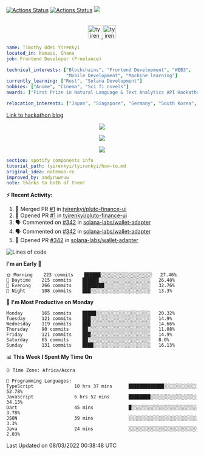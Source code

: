 [![Actions Status](https://github.com/tyirenkyi/tyirenkyi/workflows/wakatime-stats/badge.svg)](https://github.com/tyirenkyi/tyirenkyi/actions)
[![Actions Status](https://github.com/tyirenkyi/tyirenkyi/workflows/update-gh-activity/badge.svg)](https://github.com/tyirenkyi/tyirenkyi/actions)
![](https://visitor-badge.glitch.me/badge?page_id=tyirenkyi.tyirenkyi)

<p align="center">
<br/>
<a href="https://twitter.com/toyirenkyi">
  <img alt="tyirenkyi | Twitter" width="35px" src="https://drive.google.com/uc?export=view&id=1CwWfGcNmTNzSI-XmaLk0gvbHVaD5xkwx" />
</a>
<a href="https://open.spotify.com/user/6jyx0hj1911n2xd4rm3vwm8j9?si=f0e62187bc474bdf">
  <img alt="tyirenkyi's Spotify" width="35px" src="https://drive.google.com/uc?export=view&id=1mLM5RCv8vHD1eZBYJphW69eo6OVlK-Ti" />
</a>
</p>

```yaml
name: Timothy Odei Yirenkyi
located_in: Kumasi, Ghana
job: Frontend Developer (Freelance)

technical_interests: ["Blockchains", "Frontend Development", "WEB3", 
                      "Mobile Development", "Machine learning"]
currently_learning: ["Rust", "Solana Development"]
hobbies: ["Anime", "Cinema", "Sci fi novels"]
awards: ["First Prize in Natural Language & Text Analytics API Hackathon"]

relocation_interests: ["Japan", "Singapore", "Germany", "South Korea", "UK"]
```

<a href="https://www.expert.ai/blog/the-story-behind-hackathon-winning-peer-reviewers-app">Link to hackathon blog</a>

<p align="center">
  <img alig src="https://github-profile-trophy.vercel.app/?username=tyirenkyi&column=6&rank=SSS,SS,S,AAA,AA,A,B,C" />
</p>


<p align="center">
  <a href="https://tyirenkyi.vercel.app/api/now-playing?open">
    <!-- Music bars move to the beat and are colored based on the track's happiness, danceability and energy! -->
    <img src="https://tyirenkyi.vercel.app/api/now-playing">
  </a>
</p>

<p align="center">
  <img src="https://tyirenkyi.vercel.app/api/top-played">
</p>
 
```yaml
section: spotify components info
tutorial_path: tyirenkyi/tyirenkyi/how-to.md
original_idea: natemoo-re
improved_by: andyruwruw
note: thanks to both of them!
```


**:zap: Recent Activity:**

<!--START_SECTION:activity-->
1. 🎉 Merged PR [#1](https://github.com/tyirenkyi/pluto-finance-ui/pull/1) in [tyirenkyi/pluto-finance-ui](https://github.com/tyirenkyi/pluto-finance-ui)
2. 💪 Opened PR [#1](https://github.com/tyirenkyi/pluto-finance-ui/pull/1) in [tyirenkyi/pluto-finance-ui](https://github.com/tyirenkyi/pluto-finance-ui)
3. 🗣 Commented on [#342](https://github.com/solana-labs/wallet-adapter/issues/342) in [solana-labs/wallet-adapter](https://github.com/solana-labs/wallet-adapter)
4. 🗣 Commented on [#342](https://github.com/solana-labs/wallet-adapter/issues/342) in [solana-labs/wallet-adapter](https://github.com/solana-labs/wallet-adapter)
5. 💪 Opened PR [#342](https://github.com/solana-labs/wallet-adapter/pull/342) in [solana-labs/wallet-adapter](https://github.com/solana-labs/wallet-adapter)
<!--END_SECTION:activity-->

<!--START_SECTION:waka-->
![Lines of code](https://img.shields.io/badge/From%20Hello%20World%20I%27ve%20Written-5%20Million%20lines%20of%20code-blue)

**I'm an Early 🐤** 

```text
🌞 Morning    223 commits    ██████░░░░░░░░░░░░░░░░░░░   27.46% 
🌆 Daytime    215 commits    ██████░░░░░░░░░░░░░░░░░░░   26.48% 
🌃 Evening    266 commits    ████████░░░░░░░░░░░░░░░░░   32.76% 
🌙 Night      108 commits    ███░░░░░░░░░░░░░░░░░░░░░░   13.3%

```
📅 **I'm Most Productive on Monday** 

```text
Monday       165 commits    █████░░░░░░░░░░░░░░░░░░░░   20.32% 
Tuesday      121 commits    ███░░░░░░░░░░░░░░░░░░░░░░   14.9% 
Wednesday    119 commits    ███░░░░░░░░░░░░░░░░░░░░░░   14.66% 
Thursday     90 commits     ██░░░░░░░░░░░░░░░░░░░░░░░   11.08% 
Friday       121 commits    ███░░░░░░░░░░░░░░░░░░░░░░   14.9% 
Saturday     65 commits     ██░░░░░░░░░░░░░░░░░░░░░░░   8.0% 
Sunday       131 commits    ████░░░░░░░░░░░░░░░░░░░░░   16.13%

```


📊 **This Week I Spent My Time On** 

```text
⌚︎ Time Zone: Africa/Accra

💬 Programming Languages: 
TypeScript               10 hrs 37 mins      █████████████░░░░░░░░░░░░   52.78% 
JavaScript               6 hrs 52 mins       ████████░░░░░░░░░░░░░░░░░   34.13% 
Dart                     45 mins             █░░░░░░░░░░░░░░░░░░░░░░░░   3.78% 
JSON                     39 mins             ░░░░░░░░░░░░░░░░░░░░░░░░░   3.3% 
Java                     24 mins             ░░░░░░░░░░░░░░░░░░░░░░░░░   2.03%

```


 Last Updated on 08/03/2022 00:38:48 UTC
<!--END_SECTION:waka-->


